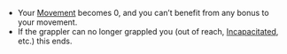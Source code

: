 - Your [Movement](Movement.md) becomes 0, and you can’t benefit from any bonus to your movement.
- If the grappler can no longer grappled you (out of reach, [Incapacitated](Incapacitated.md), etc.) this ends.